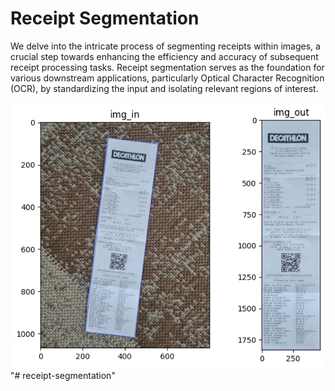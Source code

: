 # Receipt Segmentation
We delve into the intricate process of segmenting receipts within images, a crucial step towards enhancing the efficiency and accuracy of subsequent receipt processing tasks. Receipt segmentation serves as the foundation for various downstream applications, particularly Optical Character Recognition (OCR), by standardizing the input and isolating relevant regions of interest.

![Example](out/20240216_155156_seg.png)"# receipt-segmentation" 
